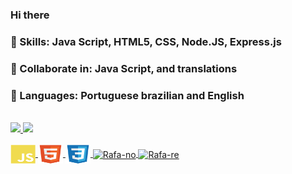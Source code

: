 ###    Hi there
### 🌱 Skills: Java Script, HTML5, CSS, Node.JS, Express.js
### 👯 Collaborate in: Java Script, and translations
### 👅 Languages: Portuguese brazilian and English

<br>

<div>
  <a href="https://github.com/Daniels7k">
  <img height="180em"   src="https://github-readme-stats.vercel.app/api?username=Daniels7k&show_icons=true&theme=tokyonight&include_all_commits=true&count_private=true"/>
  <img height="180em" src="https://github-readme-stats.vercel.app/api/top-langs/?username=Daniels7k&layout=compact&langs_count=7&theme=tokyonight"/>
</div>
  
<div style="display: inline_block"><br>
  <img align="center" alt="Rafa-Js" height="30" width="40" src="https://raw.githubusercontent.com/devicons/devicon/master/icons/javascript/javascript-plain.svg">
  <img align="center" alt="Rafa-HTML" height="30" width="40" src="https://raw.githubusercontent.com/devicons/devicon/master/icons/html5/html5-original.svg">
  <img align="center" alt="Rafa-CSS" height="30" width="40" src="https://raw.githubusercontent.com/devicons/devicon/master/icons/css3/css3-original.svg">
  <img align="center" alt="Rafa-no" height="30" width="40" src="https://cdn.jsdelivr.net/gh/devicons/devicon/icons/nodejs/nodejs-original.svg" />
  <img align="center" alt="Rafa-re" height="30" width="40"src="https://cdn.jsdelivr.net/gh/devicons/devicon/icons/react/react-original-wordmark.svg" />

</div>
 

